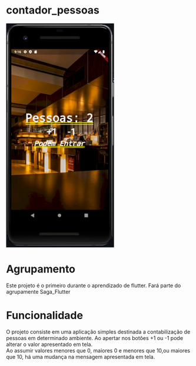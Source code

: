 # contador_pessoas
![](https://github.com/EmilcyFelipe/Saga_flutter_Contador_pessoas/blob/master/contador.png)

# Agrupamento
  Este projeto é o primeiro durante o aprendizado de flutter. Fará parte do agrupamente Saga_Flutter

# Funcionalidade
  O projeto consiste em uma aplicação simples destinada a contabilização de pessoas em determinado ambiente. 
  Ao apertar nos botões +1 ou -1 pode alterar o valor apresentado em tela. </br>
  Ao assumir valores menores que 0, maiores 0 e menores que 10,ou maiores que 10, há uma mudança na mensagem apresentada em tela.
  
